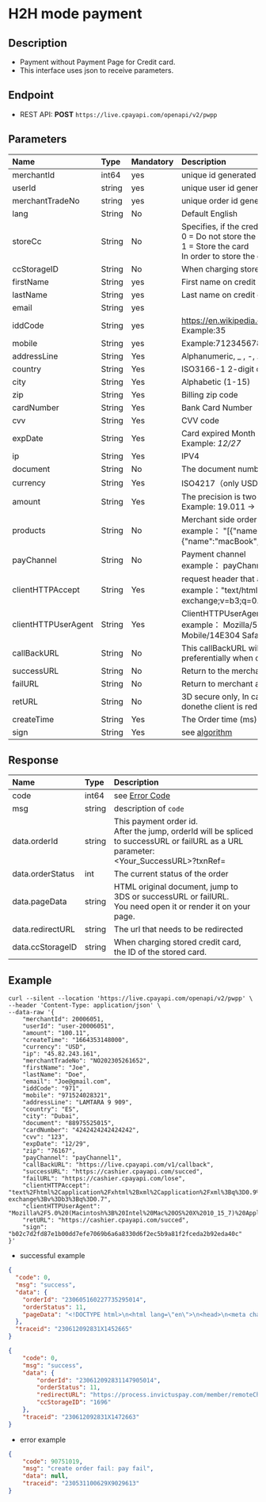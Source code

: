 # H2H mode payment

## Description

- Payment without Payment Page for Credit card.
- This interface uses json to receive parameters.

## Endpoint

*   REST API: **POST** `https://live.cpayapi.com/openapi/v2/pwpp`

## Parameters

| Name            | Type            | Mandatory     | Description   |
| :-------------- | :-------------- | :------------ | :-------------------------------------------------------------------------------------------- |
| merchantId      | int64       | yes       | unique id generated by cpay for partner|
| userId          | string      | yes       | unique user id generated by partner's system                                                 |
| merchantTradeNo | string      | yes       | unique order id generated by partner's system                                                |
| lang            | String	    | No        | Default English                                                                              |
| storeCc         | String      | No        | Specifies, if the credit card should be stored in case of success:<br/>0 = Do not store the card (default)<br/>1 = Store the card <br />In order to store the credit card,Credit Card Storage service should be enabled in your account. |
| ccStorageID     | String      | No        | When charging stored credit card, the ID of the stored card.                                 |
| firstName       | String      | yes       | First name on credit card                                                                    |
| lastName        | String      | yes       | Last name on credit card                                                                     |
| email           | String      | yes       |                                                                                              |
| iddCode         | String      | yes  |https://en.wikipedia.org/wiki/List_of_country_calling_codes<br/>Example:35                         |
| mobile          | String      | yes       | Example:712345678                                                                            |
| addressLine     | String      | Yes       | Alphanumeric, _ , -, . (1-50)                                                                |
| country         | String      | Yes       | ISO3166-1 2-digit country code                                                               |
| city            | String      | Yes       | Alphabetic (1-15)                                                                            |
| zip             | String      | Yes       | Billing zip code                                                                             |
| cardNumber      | String      | Yes       | Bank Card Number                                                                             |
| cvv             | String      | Yes       | CVV code                                                                                     |
| expDate         | String      | Yes       | Card expired Month / Card expired Year <br /> Example:  *12/27*                              |
| ip              | String      | Yes       | IPV4                                                                                         |
| document        | String      | No        | The document number represents the end user's national identification                        |
| currency        | String      | Yes       | ISO4217（only USD, EUR,GBP supported）                                                       |
| amount          | String      | Yes       | The precision is two decimal places,higher  precision rounds down.  <br />Example:  19.011 -> 19.01  1.528 -> 1.52 |
| products        | String      | No        | Merchant side order commodity JSON array.  <br />example：   "[{"name":"iphone 11","price":"5300.00","num":"2","currency":"CNY"},{"name":"macBook","price":"1234.00","num":"1","currency":"USD"}]" |
| payChannel      | String      | No        | Payment channel <br />example： payChannel1 or payChannel2                                   |
| clientHTTPAccept| String      | Yes       | request header that allows a characteristic string  <br /> example："text/html,application/xhtml+xml,application/xml;q=0.9,image/avif,image/webp,image/apng,\*/\*;q=0.8,application/signed-exchange;v=b3;q=0.7" |
| clientHTTPUserAgent | String  | Yes       | ClientHTTPUserAgent<br />example： Mozilla/5.0 (iPhone; CPU  iPhone OS 11_3_1 like Mac OS X) AppleWebKit/603.1.30 (KHTML, like Gecko)  Version/10.0 Mobile/14E304 Safari/602.1"                                          |
| callBackURL     | String      | No        | This callBackURL will be called back after the  order succeeds or fails, and the callBackURL configured in the order will be  used preferentially when calling back. If it is not in the order, the  callBackURL configured in the merchant platform will be used for callback                                                         |
| successURL      | String      | No        | Return to the merchant address after successful  payment                                     |
| failURL         | String      | No        | Return to merchant address after payment failure                                             |
| retURL          | String      | No        | 3D secure only, In cases where 553 isreturned.the  client should be redirected to bank'ssite.when the interaction with bank is  donethe client is redirected to this URL.                                                |
| createTime      | String      | Yes       | The Order time (ms) generated by merchant                                                     |
| sign            | String      | Yes       | see [algorithm](https://github.com/cpayapi-com/document/blob/main/api-reference/signature.md) |



## Response

| Name             | Type   | Description                                                  |
| :----------------| :------| :------------------------------------------------------------ |
| code             | int64  | see [Error Code](https://github.com/cpayapi-com/document/blob/main/api-reference/error-code.md)     |
| msg              | string | description of `code`                                                                              |
| data.orderId     | string | This payment order id.<br/>After the jump, orderId will be spliced to successURL or failURL as a URL parameter:<br/><Your_SuccessURL>?txnRef=<orderId> |
| data.orderStatus | int    | The current status of the order                              |
| data.pageData    | string | HTML original document, jump to 3DS or successURL or failURL.<br/>You need open it or render it on your page. |
| data.redirectURL | string | The url that needs to be redirected                          |
| data.ccStorageID | string | When charging stored credit card, the ID of the stored card. |



## Example

```shell
curl --silent --location 'https://live.cpayapi.com/openapi/v2/pwpp' \
--header 'Content-Type: application/json' \
--data-raw '{
	"merchantId": 20006051,
	"userId": "user-20006051",
	"amount": "100.11",
	"createTime": "1664353148000",
	"currency": "USD",
	"ip": "45.82.243.161",
	"merchantTradeNo": "NO202305261652",
	"firstName": "Joe",
	"lastName": "Doe",
	"email": "Joe@gmail.com",
	"iddCode": "971",
	"mobile": "971524028321",
	"addressLine": "LAMTARA 9 909",
	"country": "ES",
	"city": "Dubai",
	"document": "88975525015",
	"cardNumber": "4242424242424242",
	"cvv": "123",
	"expDate": "12/29",
	"zip": "76167",
	"payChannel": "payChannel1",
	"callBackURL": "https://live.cpayapi.com/v1/callback",
	"successURL": "https://cashier.cpayapi.com/succed",
	"failURL": "https://cashier.cpayapi.com/lose",
	"clientHTTPAccept": "text%2Fhtml%2Capplication%2Fxhtml%2Bxml%2Capplication%2Fxml%3Bq%3D0.9%2Cimage%2Favif%2Cimage%2Fwebp%2Cimage%2Fapng%2C*%2F*%3Bq%3D0.8%2Capplication%2Fsigned-exchange%3Bv%3Db3%3Bq%3D0.7",
	"clientHTTPUserAgent": "Mozilla%2F5.0%20(Macintosh%3B%20Intel%20Mac%20OS%20X%2010_15_7)%20AppleWebKit%2F537.36%20(KHTML%2C%20like%20Gecko)%20Chrome%2F112.0.0.0%20Safari%2F537.36",
	"retURL": "https://cashier.cpayapi.com/succed",
	"sign": "b02c7d2fd87e1b00dd7efe7069b6a6a8330d6f2ec5b9a81f2fceda2b92eda40c"
}'
```

- successful example
```json
{
  "code": 0,
  "msg": "success",
  "data": {
    "orderId": "230605160227735295014",
    "orderStatus": 11,
    "pageData": "<!DOCTYPE html>\n<html lang=\"en\">\n<head>\n<meta charset=\"UTF-8\">\n<title>Link4Pay 3Dsecure</title>\n<style>\n        body {\n            margin: 0;\n        }\n        iframe.ifrale3ds {\n            display: block;\n            border: none;\n            height: 100vh;\n            width: 100vw;\n            overflow:hidden;\n        }\n    </style>\n</head>\n<body>\n<input type=\"hidden\" name=\"carddatajobID\" id=\"carddatajobID\" value=\"3c72fa0a-76ad-41c0-8aa7-c2d9843a6ec5\" />\n<iframe class=\"ifrale3ds\" title=\"Iframe 3DS\" name=\"challengeIframe\" id=\"challengeIframe\" sandbox=\"allow-same-origin allow-top-navigation allow-forms allow-scripts\"></iframe>\n<form id=\"challengeForm\" method=\"post\" target=\"challengeIframe\" action=\"https://bpcepaymentservices-3ds-vdm.wlp-acs.com/acs-challenge-browser-service/challenge/challengeRequest/browserBase/d3f1e50a-85ff-4982-8afe-d448"
  },
  "traceid": "230612092831X1452665"
}
```
```json
{
    "code": 0,
    "msg": "success",
    "data": {
        "orderId": "230612092831147905014",
        "orderStatus": 11,
        "redirectURL": "https://process.invictuspay.com/member/remoteCharge_Back.asp?TransID=3592&CompanyNum=2023032",
        "ccStorageID": "1696"
    },
    "traceid": "230612092831X1472663"
}
```
- error example
```json
{
    "code": 90751019,
    "msg": "create order fail: pay fail",
    "data": null,
    "traceid": "230531100629X9029613"
}
```

